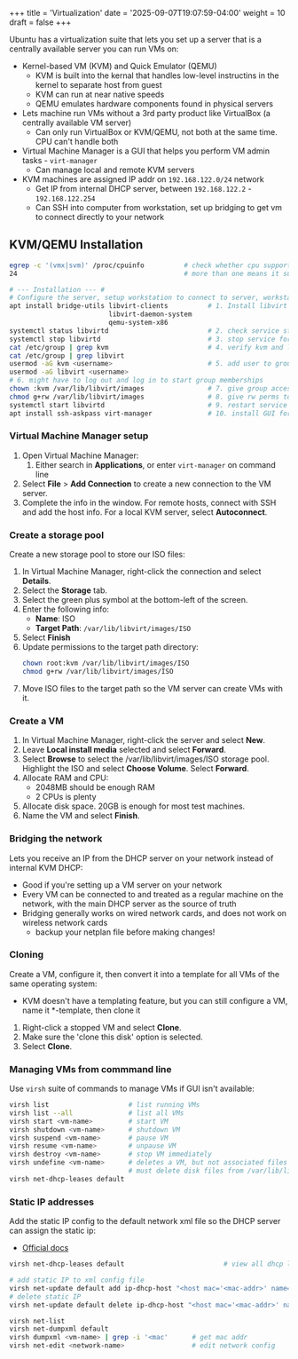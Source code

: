 +++
title = 'Virtualization'
date = '2025-09-07T19:07:59-04:00'
weight = 10
draft = false
+++


Ubuntu has a virtualization suite that lets you set up a server that is a centrally available server you can run VMs on:
- Kernel-based VM (KVM) and Quick Emulator (QEMU)
  - KVM is built into the kernal that handles low-level instructins in the kernel to separate host from guest
  - KVM can run at near native speeds
  - QEMU emulates hardware components found in physical servers
- Lets machine run VMs without a 3rd party product like VirtualBox (a centrally available VM server)
  - Can only run VirtualBox or KVM/QEMU, not both at the same time. CPU can't handle both
- Virtual Machine Manager is a GUI that helps you perform VM admin tasks - `virt-manager`
  - Can manage local and remote KVM servers
- KVM machines are assigned IP addr on `192.168.122.0/24` network
  - Get IP from internal DHCP server, between `192.168.122.2` - `192.168.122.254`
  - Can SSH into computer from workstation, set up bridging to get vm to connect directly to your network


## KVM/QEMU Installation 

```bash
egrep -c '(vmx|svm)' /proc/cpuinfo          # check whether cpu supports virtualization extensions
24                                          # more than one means it supports

# --- Installation --- #
# Configure the server, setup workstation to connect to server, workstation to manage virtualization: 
apt install bridge-utils libvirt-clients          # 1. Install libvirt packages to make kvm/qemu work
                         libvirt-daemon-system
                         qemu-system-x86
systemctl status libvirtd                         # 2. check service status
systemctl stop libvirtd                           # 3. stop service for add'l configuration
cat /etc/group | grep kvm                         # 4. verify kvm and libvirtd groups were added
cat /etc/group | grep libvirt
usermod -aG kvm <username>                        # 5. add user to groups
usermod -aG libvirt <username>
# 6. might have to log out and log in to start group memberships
chown :kvm /var/lib/libvirt/images                # 7. give group access to access data in ../images
chmod g+rw /var/lib/libvirt/images                # 8. give rw perms to kvm group
systemctl start libvirtd                          # 9. restart service
apt install ssh-askpass virt-manager              # 10. install GUI for admin tasks
```

### Virtual Machine Manager setup

1. Open Virtual Machine Manager:
   1. Either search in **Applications**, or enter `virt-manager` on command line 
2. Select **File** > **Add Connection** to create a new connection to the VM server.
3. Complete the info in the window. For remote hosts, connect with SSH and add the host info. For a local KVM server, select **Autoconnect**.


### Create a storage pool

Create a new storage pool to store our ISO files:

1. In Virtual Machine Manager, right-click the connection and select **Details**.
2. Select the **Storage** tab.
3. Select the green plus symbol at the bottom-left of the screen.
4. Enter the following info:
   - **Name**: ISO 
   - **Target Path**: `/var/lib/libvirt/images/ISO`
5. Select **Finish**
6. Update permissions to the target path directory:
   ```bash 
   chown root:kvm /var/lib/libvirt/images/ISO
   chmod g+rw /var/lib/libvirt/images/ISO
   ```
7. Move ISO files to the target path so the VM server can create VMs with it.

### Create a VM 

1. In Virtual Machine Manager, right-click the server and select **New**.
2. Leave **Local install media** selected and select **Forward**.
3. Select **Browse** to select the /var/lib/libvirt/images/ISO storage pool. Highlight the ISO and select **Choose Volume**. Select **Forward**.
4. Allocate RAM and CPU:
   - 2048MB should be enough RAM
   - 2 CPUs is plenty
5. Allocate disk space. 20GB is enough for most test machines.
6. Name the VM and select **Finish**.

### Bridging the network

Lets you receive an IP from the DHCP server on your network instead of internal KVM DHCP:
- Good if you're setting up a VM server on your network
- Every VM can be connected to and treated as a regular machine on the network, with the main DHCP server as the source of truth
- Bridging generally works on wired network cards, and does not work on wireless network cards 
  - backup your netplan file before making changes!


### Cloning 

Create a VM, configure it, then convert it into a template for all VMs of the same operating system:
- KVM doesn't have a templating feature, but you can still configure a VM, name it *-template, then clone it

1. Right-click a stopped VM and select **Clone**.
2. Make sure the 'clone this disk' option is selected.
3. Select **Clone**.

### Managing VMs from commmand line 

Use `virsh` suite of commands to manage VMs if GUI isn't available:

```bash
virsh list                    # list running VMs
virsh list --all              # list all VMs
virsh start <vm-name>         # start VM
virsh shutdown <vm-name>      # shutdown VM
virsh suspend <vm-name>       # pause VM
virsh resume <vm-name>        # unpause VM
virsh destroy <vm-name>       # stop VM immediately
virsh undefine <vm-name>      # deletes a VM, but not associated files
                              # must delete disk files from /var/lib/libvirt/images
virsh net-dhcp-leases default

```
### Static IP addresses

Add the static IP config to the default network xml file so the DHCP server can assign the static ip:
- [Official docs](https://wiki.libvirt.org/Networking.html#guest-configuration-nat)

```bash
virsh net-dhcp-leases default                         # view all dhcp leases on default network

# add static IP to xml config file
virsh net-update default add ip-dhcp-host "<host mac='<mac-addr>' name='<hostname>' ip='<ip-addr>' />" --live --config
# delete static IP
virsh net-update default delete ip-dhcp-host "<host mac='<mac-addr>' name='<hostname>' ip='<ip-addr>' />" --live --config

virsh net-list
virsh net-dumpxml default
virsh dumpxml <vm-name> | grep -i '<mac'      # get mac addr
virsh net-edit <network-name>                 # edit network config
```